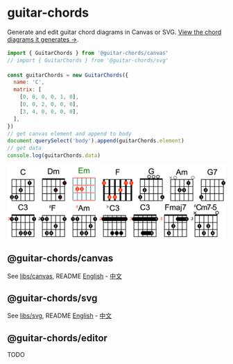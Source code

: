 # guitar-chords

Generate and edit guitar chord diagrams in Canvas or SVG. [View the chord diagrams it generates →](https://capricorncd.github.io/guitar-chords/playground/).

```js
import { GuitarChords } from '@guitar-chords/canvas'
// import { GuitarChords } from '@guitar-chords/svg'

const guitarChords = new GuitarChords({
  name: 'C',
  matrix: [
    [0, 0, 0, 0, 1, 0],
    [0, 0, 2, 0, 0, 0],
    [3, 4, 0, 0, 0, 0],
  ],
})
// get canvas element and append to body
document.querySelect('body').append(guitarChords.element)
// get data
console.log(guitarChords.data)
```

![GuitarChords](./chords.png)

## @guitar-chords/canvas

See [libs/canvas](./libs/canvas), README [English](./libs/canvas/README.md) - [中文](./libs/canvas/README_CN.md)

## @guitar-chords/svg

See [libs/svg](./libs/svg), README [English](./libs/svg/README.md) - [中文](./libs/svg/README_CN.md)

## @guitar-chords/editor

TODO
